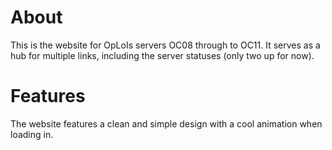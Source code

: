 # About
This is the website for OpLoIs servers OC08 through to OC11. It serves as a hub for multiple links, including the server statuses (only two up for now).

# Features
The website features a clean and simple design with a cool animation when loading in.
